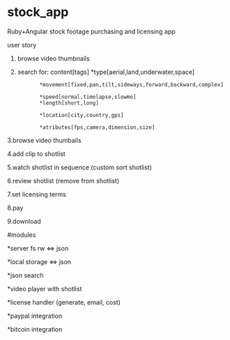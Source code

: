 # stock_app
Ruby+Angular stock footage purchasing and licensing app

user story

1. browse video thumbnails

2. search for:  content[tags]
              *type[aerial,land,underwater,space]

              *movement[fixed,pan,tilt,sideways,forward,backward,complex]

              *speed[normal,timelapse,slowmo]
              *length[short,long]

              *location[city,country,gps]

              *atributes[fps,camera,dimension,size]

3.browse video thumbails

4.add clip to shotlist

5.watch shotlist in sequence (custom sort shotlist)

6.review shotlist (remove from shotlist)

7.set licensing terms

8.pay

9.download





#modules

*server fs rw <=> json

*local storage <=> json

*json search

*video player with shotlist

*license handler (generate, email, cost)

*paypal integration

*bitcoin integration
